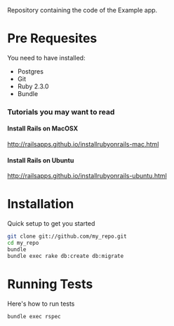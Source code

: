 Repository containing the code of the Example app.

# Pre Requesites

You need to have installed:

- Postgres
- Git
- Ruby 2.3.0
- Bundle

### Tutorials you may want to read

#### Install Rails on MacOSX

http://railsapps.github.io/installrubyonrails-mac.html

#### Install Rails on Ubuntu

http://railsapps.github.io/installrubyonrails-ubuntu.html


# Installation

Quick setup to get you started

```bash
git clone git://github.com/my_repo.git
cd my_repo
bundle
bundle exec rake db:create db:migrate
```

# Running Tests

Here's how to run tests

```bash
bundle exec rspec
```
